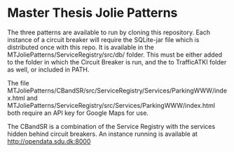 # Master Thesis Jolie Patterns

The three patterns are available to run by cloning this repository. Each instance of a circuit breaker will require the SQLite-jar file which is distributed once with this repo. It is available in the MTJoliePatterns/ServiceRegistry/src/db/ folder. This must be either added to the folder in which the Circuit Breaker is run, and the to TrafficATKI folder as well, or included in PATH.

The file MTJoliePatterns/CBandSR/src/ServiceRegistry/Services/ParkingWWW/index.html and MTJoliePatterns/ServiceRegistry/src/Services/ParkingWWW/index.html both require an API key for Google Maps for use.

The CBandSR is a combination of the Service Registry with the services hidden behind circuit breakers. An instance running is available at http://opendata.sdu.dk:8000
